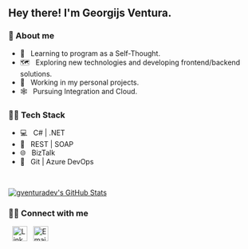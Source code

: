 <h2> Hey there! I'm Georgijs Ventura.</h2>

<h3> 👱 About me </h3>

- 🌱 &nbsp; Learning to program as a Self-Thought.
- 🗺️ &nbsp; Exploring new technologies and developing frontend/backend solutions.
- 💼 &nbsp; Working in my personal projects.
- 🕸️ &nbsp; Pursuing Integration and Cloud.

<h3>👨‍💻 Tech Stack</h3>

- 💻 &nbsp; C# | .NET
- 📰 &nbsp; REST | SOAP
- 🌐 &nbsp; BizTalk
- 🔧 &nbsp; Git | Azure DevOps

<br/>

[![gventuradev's GitHub Stats](https://github-readme-stats.vercel.app/api?username=georgijsdev&show_icons=true)](https://github.com/gventuradev)

<h3> 🤝🏻 Connect with me </h3>

<p align="left">
&nbsp; <a href="https://www.linkedin.com/in/germans-ventura/"><img width="30px" alt="LinkedIn" src="https://image.flaticon.com/icons/svg/1384/1384088.svg"></a>
&nbsp; <a href="mailto:gventurait@hotmail.com"><img width="30px" alt="Email" src="https://image.flaticon.com/icons/svg/2991/2991151.svg"></a>
